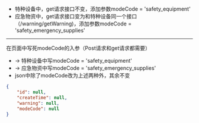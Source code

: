 ## 

- 特种设备中，get请求接口不变，添加参数modeCode = 'safety_equipment'
- 应急物资中，get请求接口变为和特种设备同一个接口（/warning/getWarning)，添加参数modeCode = 'safety_emergency_supplies'

---

在页面中写死modeCode的入参（Post请求和get请求都需要）

- -> 特种设备中写modeCode = 'safety_equipment'
- -> 应急物资中写modeCode = 'safety_emergency_supplies'
- 
  json中除了modeCode改为上述两种外，其余不变
```json
{
    "id": null,
    "createTime": null,
    "warning": null,
    "modeCode": null 
}
```
